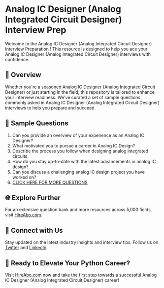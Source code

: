# Analog IC Designer (Analog Integrated Circuit Designer) Interview Prep

Welcome to the Analog IC Designer (Analog Integrated Circuit Designer) Interview Preparation ! This resource is designed to help you ace your Analog IC Designer (Analog Integrated Circuit Designer) interviews with confidence.

## 🚀 Overview

Whether you're a seasoned Analog IC Designer (Analog Integrated Circuit Designer) or just starting in the field, this repository is tailored to enhance your interview readiness. We've curated a set of sample questions commonly asked in Analog IC Designer (Analog Integrated Circuit Designer) interviews to help you prepare and succeed.

## 📝 Sample Questions

1. Can you provide an overview of your experience as an Analog IC Designer?
2. What motivated you to pursue a career in Analog IC Design?
3. Describe the process you follow when designing analog integrated circuits.
4. How do you stay up-to-date with the latest advancements in analog IC design?
5. Can you discuss a challenging analog IC design project you have worked on?
6. [CLICK HERE FOR MORE QUESTIONS](https://hireabo.com/job/3_2_45/Analog%20IC%20Designer%20Analog%20Integrated%20Circuit%20Designer)

## 🌐 Explore Further

For an extensive question bank and more resources across 5,000 fields, visit [HireAbo.com](https://www.hireabo.com).

## 📱 Connect with Us

Stay updated on the latest industry insights and interview tips. Follow us on [Twitter](https://twitter.com/hireabo) and [LinkedIn](https://www.linkedin.com/in/hire-abo-3609972a8/).

## 🚀 Ready to Elevate Your Python Career?

Visit [HireAbo.com](https://www.hireabo.com) now and take the first step towards a successful Analog IC Designer (Analog Integrated Circuit Designer) career!